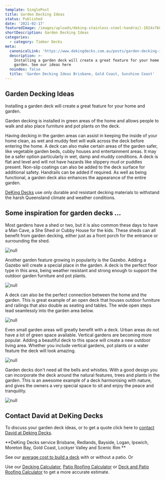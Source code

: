 ```yaml
---
template: SinglePost
title: Garden Decking Ideas
status: Published
date: '2021-02-17'
featuredImage: /images/uploads/deking-stainless-steel-handrail-1024x768.jpg
shortDescription: Garden Decking Ideas
categories:
  - category: Timber Decks
meta:
  canonicalLink: 'https://www.dekingdecks.com.au/posts/garden-decking-ideas/'
  description: >-
    Installing a garden deck will create a great feature for your home and
    garden. See our ideas here
  noindex: false
  title: 'Garden Decking Ideas Brisbane, Gold Coast, Sunshine Coast'
---
```

## Garden Decking Ideas

Installing a garden deck will create a great feature for your home and garden. 

Garden decking is installed in green areas of the home and allows people to walk and also place furniture and pot plants on the deck.

Having decking in the garden areas can assist in keeping the inside of your home clean, as wet and muddy feet will walk across the deck before entering the home.  A deck can also make certain areas of the garden safer, like vegetable garden beds, cubby houses and entertainment areas.  It may be a safer option particularly in wet, damp and muddy conditions.  A deck is flat and level and will not have hazards like slippery mud or puddles present.  Non-slip coatings can also be added to the deck surface for additional safety.  Handrails can be added if required.  As well as being functional, a garden deck also enhances the appearance of the entire garden.

[DeKing Decks](https://www.dekingdecks.com.au/) use only durable and resistant decking materials to withstand the harsh Queensland climate and weather conditions.

## Some inspiration for garden decks ...

Most gardens have a shed or two, but it is also common these days to have a Man Cave, a She Shed or Cubby House for the kids.  These sheds can all benefit from garden decking, either just as a front porch for the entrance or surrounding the shed.

![null](/images/uploads/garden-decking.jpg)

Another garden feature growing in popularity is the Gazebo.  Adding a Gazebo will create a special place in the garden. A deck is the perfect floor type in this area, being weather resistant and strong enough to support the outdoor garden furniture and pot plants.

![null](/images/uploads/c4831938f51f464571d9b9313e9532db.jpg)

A deck can also be the perfect connection between the home and the garden.  This is great example of an open deck that houses outdoor furniture and railings that also double as seating and tables.  The wide open steps lead seamlessly into the garden area below.

![null](/images/uploads/deck-wide-frontage-steps.png)

Even small garden areas will greatly benefit with a deck.  Urban areas do not have a lot of green space available. Vertical gardens are becoming more popular.  Adding a beautiful deck to this space will create a new outdoor living area.  Whether you include vertical gardens, pot plants or a water feature the deck will look amazing.

![null](/images/uploads/small-deck-ideas-for-outdoor-living-3.jpg)

Garden decks don't need all the bells and whistles.  With a good design you can incorporate the deck around the natural features, trees and plants in the garden.  This is an awesome example of a deck harmonising with nature, and gives the owners a very special space to sit and enjoy the peace and tranquility. 

![null](/images/uploads/ee98aec45f32ee80141aabff3e02ef32.jpg)

## Contact David at DeKing Decks

To discuss your garden deck ideas, or to get a quote click here to [contact David at Deking Decks](https://www.dekingdecks.com.au/contact/).

**DeKing Decks service Brisbane, Redlands, Bayside, Logan, Ipswich, Moreton Bay, Gold Coast, Lockyer Valley and Scenic Rim
**

See our [average cost to build a deck](https://www.dekingdecks.com.au/posts/patio-installation-cost-timber-patio-and-roofing/) with or without a patio.  Or

Use our [Decking Calculator](https://www.dekingdecks.com.au/quote-calculator/), [Patio Roofing Calculator](https://www.dekingdecks.com.au/quote-calculator/) or [Deck and Patio Roofing Calculator](https://www.dekingdecks.com.au/quote-calculator/) to get a more accurate estimate.
